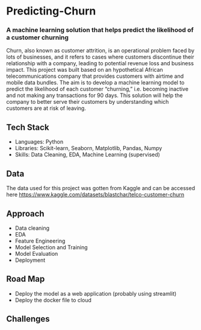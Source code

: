 # Predicting-Churn

### A machine learning solution that helps predict the likelihood of a customer churning

Churn, also known as customer attrition, is an operational problem faced by lots of businesses, and it refers to cases where customers discontinue their relationship with a company, leading to potential revenue loss and business impact. This project was built based on an hypothetical African telecommunications company that provides customers with airtime and mobile data bundles. The aim is to develop a machine learning model to predict the likelihood of each customer “churning,” i.e. becoming inactive and not making any transactions for 90 days.
This solution will help the company to better serve their customers by understanding which customers are at risk of leaving.

## Tech Stack
* Languages: Python
* Libraries: Scikit-learn, Seaborn, Matplotlib, Pandas, Numpy
* Skills: Data Cleaning, EDA, Machine Learning (supervised)

## Data
The data used for this project was gotten from Kaggle and can be accessed here https://www.kaggle.com/datasets/blastchar/telco-customer-churn

## Approach
* Data cleaning
* EDA
* Feature Engineering
* Model Selection and Training
* Model Evaluation
* Deployment

## Road Map
* Deploy the model as a web application (probably using streamlit)
* Deploy the docker file to cloud

## Challenges

